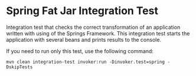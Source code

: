 # Spring Fat Jar Integration Test

Integration test that checks the correct transformation of an application
written with using of the Springs Framework. This integration test starts the
application with several beans and prints results to the console.

If you need to run only this test, use the following command:

```shell
mvn clean integration-test invoker:run -Dinvoker.test=spring -DskipTests
```
